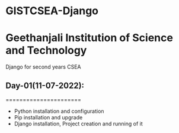 # GISTCSEA-Django
# Geethanjali Institution of Science and Technology
Django for second years CSEA

## Day-01(11-07-2022):
======================
  - Python installation and configuration
  - Pip installation and upgrade
  - Django installation, Project creation and running of it
